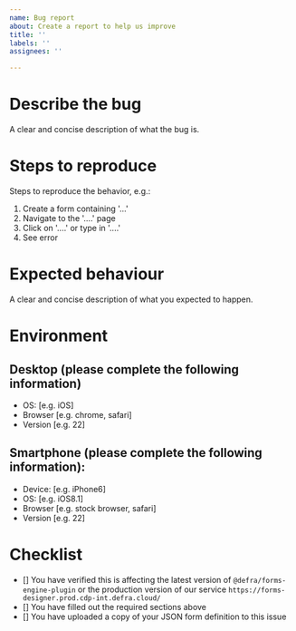 ```yaml
---
name: Bug report
about: Create a report to help us improve
title: ''
labels: ''
assignees: ''

---
```


<!--
  Thank you for reporting a bug to DXT! Please follow the instructions in the comment tags.
  Unless you have been instructed, do not delete any text in this template.
-->

# Describe the bug

A clear and concise description of what the bug is.

# Steps to reproduce

<!--
  This should be a step-by-step guide on how to replicate your issue. Be as detailed as you can.
  Please upload your form definition JSON to this issue, if appropriate.
-->

Steps to reproduce the behavior, e.g.:

1. Create a form containing '...'
2. Navigate to the '....' page
3. Click on '....' or type in '....'
4. See error

# Expected behaviour

A clear and concise description of what you expected to happen.

# Environment

## Desktop (please complete the following information)

- OS: [e.g. iOS]
- Browser [e.g. chrome, safari]
- Version [e.g. 22]

## Smartphone (please complete the following information):

- Device: [e.g. iPhone6]
- OS: [e.g. iOS8.1]
- Browser [e.g. stock browser, safari]
- Version [e.g. 22]

# Checklist

<!--
  Mark each completed item with an X, e.g. "[X] You have....".
-->

- [] You have verified this is affecting the latest version of `@defra/forms-engine-plugin` or the production version of our service `https://forms-designer.prod.cdp-int.defra.cloud/`
- [] You have filled out the required sections above
- [] You have uploaded a copy of your JSON form definition to this issue
